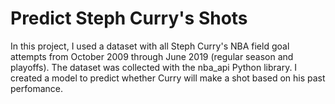 # Predict Steph Curry's Shots
 In this project, I used a dataset with all Steph Curry's NBA field goal attempts from October 2009 through June 2019 (regular season and playoffs). The dataset was collected with the nba_api Python library.  I created a model to predict whether Curry will make a shot based on his past perfomance.
